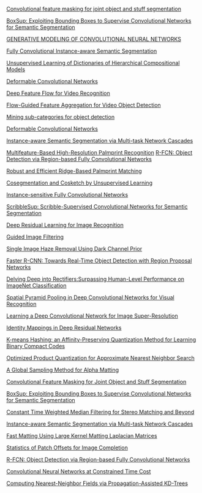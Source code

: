 
[Convolutional feature masking for joint object and stuff segmentation](http://www.cv-foundation.org/openaccess/content_cvpr_2015/papers/Dai_Convolutional_Feature_Masking_2015_CVPR_paper.pdf)

[BoxSup: Exploiting Bounding Boxes to Supervise Convolutional Networks for Semantic Segmentation](http://www.cv-foundation.org/openaccess/content_iccv_2015/papers/Dai_BoxSup_Exploiting_Bounding_ICCV_2015_paper.pdf)

[GENERATIVE MODELING OF CONVOLUTIONAL NEURAL NETWORKS](https://arxiv.org/pdf/1412.6296.pdf)

[Fully Convolutional Instance-aware Semantic Segmentation](https://arxiv.org/pdf/1611.07709.pdf)

[Unsupervised Learning of Dictionaries of Hierarchical Compositional Models](http://www.cv-foundation.org/openaccess/content_cvpr_2014/papers/Dai_Unsupervised_Learning_of_2014_CVPR_paper.pdf)

[Deformable Convolutional Networks](https://arxiv.org/pdf/1703.06211.pdf)

[Deep Feature Flow for Video Recognition](https://arxiv.org/pdf/1611.07715.pdf)

[Flow-Guided Feature Aggregation for Video Object Detection](https://arxiv.org/pdf/1703.10025.pdf)

[Mining sub-categories for object detection](http://www.jifengdai.org/publications/ICPR_Mining_2012.pdf)

[Deformable Convolutional Networks](https://pdfs.semanticscholar.org/5c0c/22111f52ed3948f02fa0a6a976385b32c900.pdf)

[Instance-aware Semantic Segmentation via Multi-task Network Cascades](http://www.cv-foundation.org/openaccess/content_cvpr_2016/papers/Dai_Instance-Aware_Semantic_Segmentation_CVPR_2016_paper.pdf)

[Multifeature-Based High-Resolution Palmprint Recognition](http://ieeexplore.ieee.org/abstract/document/5557887/)
[R-FCN: Object Detection via Region-based Fully Convolutional Networks](http://papers.nips.cc/paper/6465-r-fcn-object-detection-via-region-based-fully-convolutional-networks.pdf)

[Robust and Efficient Ridge-Based Palmprint Matching](http://ieeexplore.ieee.org/abstract/document/6112761/)

[Cosegmentation and Cosketch by Unsupervised Learning](http://www.cv-foundation.org/openaccess/content_iccv_2013/papers/Dai_Cosegmentation_and_Cosketch_2013_ICCV_paper.pdf)

[Instance-sensitive Fully Convolutional Networks](https://arxiv.org/pdf/1603.08678.pdf)

[ScribbleSup: Scribble-Supervised Convolutional Networks for Semantic Segmentation](http://www.cv-foundation.org/openaccess/content_cvpr_2016/papers/Lin_ScribbleSup_Scribble-Supervised_Convolutional_CVPR_2016_paper.pdf)

[Deep Residual Learning for Image Recognition](http://www.cv-foundation.org/openaccess/content_cvpr_2016/papers/He_Deep_Residual_Learning_CVPR_2016_paper.pdf)

[Guided Image Filtering](http://ieeexplore.ieee.org/abstract/document/6319316/)

[Single Image Haze Removal Using Dark Channel Prior](http://mmlab.ie.cuhk.edu.hk/archive/2009/dehaze_cvpr2009.pdf)

[Faster R-CNN: Towards Real-Time Object Detection with Region Proposal Networks](http://papers.nips.cc/paper/5638-faster-r-cnn-towards-real-time-object-detection-with-region-proposal-networks.pdf)

[Delving Deep into Rectifiers:Surpassing Human-Level Performance on ImageNet Classification](http://www.cv-foundation.org/openaccess/content_iccv_2015/papers/He_Delving_Deep_into_ICCV_2015_paper.pdf)

[Spatial Pyramid Pooling in Deep Convolutional Networks for Visual Recognition](https://arxiv.org/pdf/1406.4729.pdf)

[Learning a Deep Convolutional Network for Image Super-Resolution](http://ai2-s2-pdfs.s3.amazonaws.com/5763/c2c62463c61926c7e192dcc340c4691ee3aa.pdf)

[Identity Mappings in Deep Residual Networks](https://arxiv.org/pdf/1603.05027.pdf)

[K-means Hashing: an Affinity-Preserving Quantization Method for Learning Binary Compact Codes](http://www.cv-foundation.org/openaccess/content_cvpr_2013/papers/He_K-Means_Hashing_An_2013_CVPR_paper.pdf)

[Optimized Product Quantization for Approximate Nearest Neighbor Search](http://www.cv-foundation.org/openaccess/content_cvpr_2013/papers/Ge_Optimized_Product_Quantization_2013_CVPR_paper.pdf)

[A Global Sampling Method for Alpha Matting](http://mmlab.ie.cuhk.edu.hk/archive/2011/cvpr11matting.pdf)

[Convolutional Feature Masking for Joint Object and Stuff Segmentation](http://www.cv-foundation.org/openaccess/content_cvpr_2015/papers/Dai_Convolutional_Feature_Masking_2015_CVPR_paper.pdf)

[BoxSup: Exploiting Bounding Boxes to Supervise Convolutional Networks for Semantic Segmentation](http://www.cv-foundation.org/openaccess/content_iccv_2015/papers/Dai_BoxSup_Exploiting_Bounding_ICCV_2015_paper.pdf)

[Constant Time Weighted Median Filtering for Stereo Matching and Beyond](http://www.cv-foundation.org/openaccess/content_iccv_2013/papers/Ma_Constant_Time_Weighted_2013_ICCV_paper.pdf)

[Instance-aware Semantic Segmentation via Multi-task Network Cascades](http://www.cv-foundation.org/openaccess/content_cvpr_2016/papers/Dai_Instance-Aware_Semantic_Segmentation_CVPR_2016_paper.pdf)

[Fast Matting Using Large Kernel Matting Laplacian Matrices](http://www.jiansun.org/papers/CVPR10_FastMatting.pdf)

[Statistics of Patch Offsets for Image Completion](http://kaiminghe.com/publications/eccv12completion.pdf)

[R-FCN: Object Detection via Region-based Fully Convolutional Networks](http://papers.nips.cc/paper/6465-r-fcn-object-detection-via-region-based-fully-convolutional-networks.pdf)

[Convolutional Neural Networks at Constrained Time Cost](http://www.cv-foundation.org/openaccess/content_cvpr_2015/papers/He_Convolutional_Neural_Networks_2015_CVPR_paper.pdf)

[Computing Nearest-Neighbor Fields via Propagation-Assisted KD-Trees](https://pdfs.semanticscholar.org/5a8e/d21f8a58c771422f89f2a28e1c919ee319a2.pdf)

[]()

[]()

[]()

[]()
